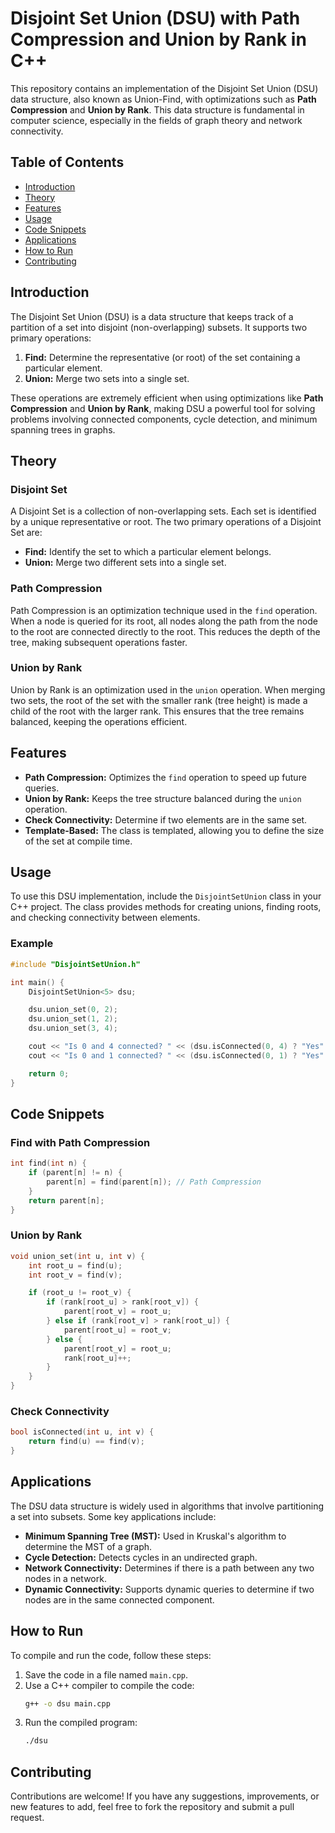 # Disjoint Set Union (DSU) with Path Compression and Union by Rank in C++

This repository contains an implementation of the Disjoint Set Union (DSU) data structure, also known as Union-Find, with optimizations such as **Path Compression** and **Union by Rank**. This data structure is fundamental in computer science, especially in the fields of graph theory and network connectivity.

## Table of Contents
- [Introduction](#introduction)
- [Theory](#theory)
- [Features](#features)
- [Usage](#usage)
- [Code Snippets](#code-snippets)
- [Applications](#applications)
- [How to Run](#how-to-run)
- [Contributing](#contributing)


## Introduction

The Disjoint Set Union (DSU) is a data structure that keeps track of a partition of a set into disjoint (non-overlapping) subsets. It supports two primary operations:

1. **Find:** Determine the representative (or root) of the set containing a particular element.
2. **Union:** Merge two sets into a single set.

These operations are extremely efficient when using optimizations like **Path Compression** and **Union by Rank**, making DSU a powerful tool for solving problems involving connected components, cycle detection, and minimum spanning trees in graphs.

## Theory

### Disjoint Set
A Disjoint Set is a collection of non-overlapping sets. Each set is identified by a unique representative or root. The two primary operations of a Disjoint Set are:

- **Find:** Identify the set to which a particular element belongs.
- **Union:** Merge two different sets into a single set.

### Path Compression
Path Compression is an optimization technique used in the `find` operation. When a node is queried for its root, all nodes along the path from the node to the root are connected directly to the root. This reduces the depth of the tree, making subsequent operations faster.

### Union by Rank
Union by Rank is an optimization used in the `union` operation. When merging two sets, the root of the set with the smaller rank (tree height) is made a child of the root with the larger rank. This ensures that the tree remains balanced, keeping the operations efficient.

## Features

- **Path Compression:** Optimizes the `find` operation to speed up future queries.
- **Union by Rank:** Keeps the tree structure balanced during the `union` operation.
- **Check Connectivity:** Determine if two elements are in the same set.
- **Template-Based:** The class is templated, allowing you to define the size of the set at compile time.

## Usage

To use this DSU implementation, include the `DisjointSetUnion` class in your C++ project. The class provides methods for creating unions, finding roots, and checking connectivity between elements.

### Example

```cpp
#include "DisjointSetUnion.h"

int main() {
    DisjointSetUnion<5> dsu;

    dsu.union_set(0, 2);
    dsu.union_set(1, 2);
    dsu.union_set(3, 4);

    cout << "Is 0 and 4 connected? " << (dsu.isConnected(0, 4) ? "Yes" : "No") << endl;
    cout << "Is 0 and 1 connected? " << (dsu.isConnected(0, 1) ? "Yes" : "No") << endl;

    return 0;
}
```

## Code Snippets

### Find with Path Compression

```cpp
int find(int n) {
    if (parent[n] != n) {
        parent[n] = find(parent[n]); // Path Compression
    }
    return parent[n];
}
```

### Union by Rank

```cpp
void union_set(int u, int v) {
    int root_u = find(u);
    int root_v = find(v);

    if (root_u != root_v) {
        if (rank[root_u] > rank[root_v]) {
            parent[root_v] = root_u;
        } else if (rank[root_v] > rank[root_u]) {
            parent[root_u] = root_v;
        } else {
            parent[root_v] = root_u;
            rank[root_u]++;
        }
    }
}
```

### Check Connectivity

```cpp
bool isConnected(int u, int v) {
    return find(u) == find(v);
}
```

## Applications

The DSU data structure is widely used in algorithms that involve partitioning a set into subsets. Some key applications include:

- **Minimum Spanning Tree (MST):** Used in Kruskal's algorithm to determine the MST of a graph.
- **Cycle Detection:** Detects cycles in an undirected graph.
- **Network Connectivity:** Determines if there is a path between any two nodes in a network.
- **Dynamic Connectivity:** Supports dynamic queries to determine if two nodes are in the same connected component.

## How to Run

To compile and run the code, follow these steps:

1. Save the code in a file named `main.cpp`.
2. Use a C++ compiler to compile the code:
   ```bash
   g++ -o dsu main.cpp
   ```
3. Run the compiled program:
   ```bash
   ./dsu
   ```

## Contributing

Contributions are welcome! If you have any suggestions, improvements, or new features to add, feel free to fork the repository and submit a pull request.
